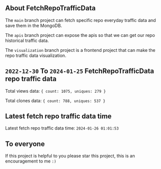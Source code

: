 ## About FetchRepoTrafficData

The `main` branch project can fetch specific repo everyday traffic data and save them in the MongoDB.

The `apis` branch project can expose the apis so that we can get our repo historical traffic data.

The `visualization` branch project is a frontend project that can make the repo traffic data visualization.

## `2022-12-30` To `2024-01-25` FetchRepoTrafficData repo traffic data

Total views data: `{ count: 1075, uniques: 279 }`

Total clones data: `{ count: 788, uniques: 537 }`

## Latest fetch repo traffic data time

Latest fetch repo traffic data time: `2024-01-26 01:01:53`

## To everyone

If this project is helpful to you please star this project, this is an encouragement to me `:)`




